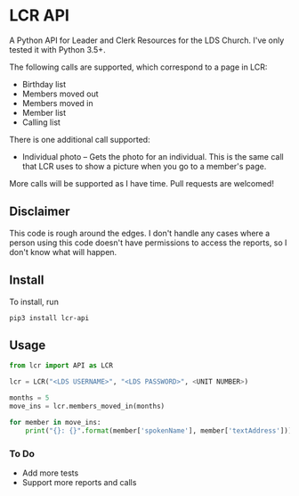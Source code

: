 # LCR API

A Python API for Leader and Clerk Resources for the LDS Church. I've only tested it with Python 3.5+.

The following calls are supported, which correspond to a page in LCR:

- Birthday list
- Members moved out
- Members moved in
- Member list
- Calling list

There is one additional call supported:

- Individual photo – Gets the photo for an individual. This is the same call that LCR uses to show a picture when you go to a member's page.

More calls will be supported as I have time. Pull requests are welcomed!

## Disclaimer

This code is rough around the edges. I don't handle any cases where a person using this code doesn't have permissions to access the reports, so I don't know what will happen.

## Install

To install, run

```
pip3 install lcr-api
```

## Usage

```python
from lcr import API as LCR

lcr = LCR("<LDS USERNAME>", "<LDS PASSWORD>", <UNIT NUMBER>)

months = 5
move_ins = lcr.members_moved_in(months)

for member in move_ins:
    print("{}: {}".format(member['spokenName'], member['textAddress']))
```


### To Do
- Add more tests
- Support more reports and calls

